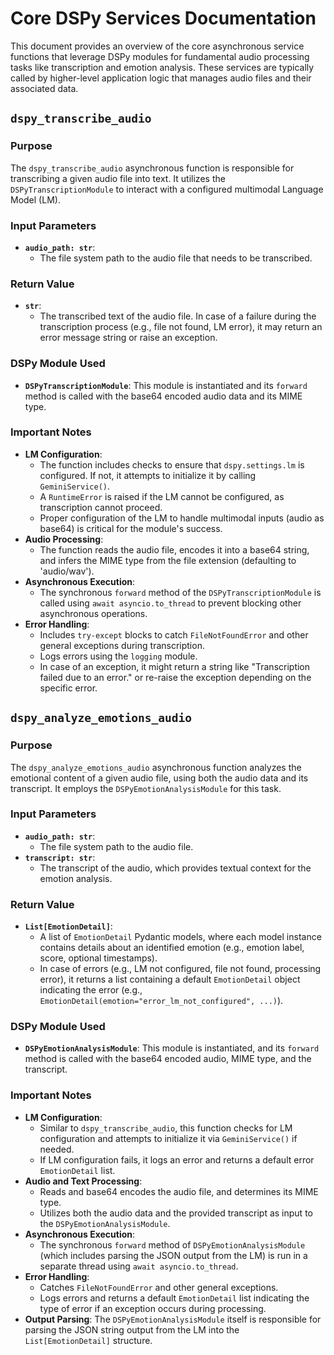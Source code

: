 # Core DSPy Services Documentation

This document provides an overview of the core asynchronous service functions that leverage DSPy modules for fundamental audio processing tasks like transcription and emotion analysis. These services are typically called by higher-level application logic that manages audio files and their associated data.

## `dspy_transcribe_audio`

### Purpose
The `dspy_transcribe_audio` asynchronous function is responsible for transcribing a given audio file into text. It utilizes the `DSPyTranscriptionModule` to interact with a configured multimodal Language Model (LM).

### Input Parameters
*   **`audio_path: str`**:
    *   The file system path to the audio file that needs to be transcribed.

### Return Value
*   **`str`**:
    *   The transcribed text of the audio file. In case of a failure during the transcription process (e.g., file not found, LM error), it may return an error message string or raise an exception.

### DSPy Module Used
*   **`DSPyTranscriptionModule`**: This module is instantiated and its `forward` method is called with the base64 encoded audio data and its MIME type.

### Important Notes
*   **LM Configuration**:
    *   The function includes checks to ensure that `dspy.settings.lm` is configured. If not, it attempts to initialize it by calling `GeminiService()`.
    *   A `RuntimeError` is raised if the LM cannot be configured, as transcription cannot proceed.
    *   Proper configuration of the LM to handle multimodal inputs (audio as base64) is critical for the module's success.
*   **Audio Processing**:
    *   The function reads the audio file, encodes it into a base64 string, and infers the MIME type from the file extension (defaulting to 'audio/wav').
*   **Asynchronous Execution**:
    *   The synchronous `forward` method of the `DSPyTranscriptionModule` is called using `await asyncio.to_thread` to prevent blocking other asynchronous operations.
*   **Error Handling**:
    *   Includes `try-except` blocks to catch `FileNotFoundError` and other general exceptions during transcription.
    *   Logs errors using the `logging` module.
    *   In case of an exception, it might return a string like "Transcription failed due to an error." or re-raise the exception depending on the specific error.

## `dspy_analyze_emotions_audio`

### Purpose
The `dspy_analyze_emotions_audio` asynchronous function analyzes the emotional content of a given audio file, using both the audio data and its transcript. It employs the `DSPyEmotionAnalysisModule` for this task.

### Input Parameters
*   **`audio_path: str`**:
    *   The file system path to the audio file.
*   **`transcript: str`**:
    *   The transcript of the audio, which provides textual context for the emotion analysis.

### Return Value
*   **`List[EmotionDetail]`**:
    *   A list of `EmotionDetail` Pydantic models, where each model instance contains details about an identified emotion (e.g., emotion label, score, optional timestamps).
    *   In case of errors (e.g., LM not configured, file not found, processing error), it returns a list containing a default `EmotionDetail` object indicating the error (e.g., `EmotionDetail(emotion="error_lm_not_configured", ...)`).

### DSPy Module Used
*   **`DSPyEmotionAnalysisModule`**: This module is instantiated, and its `forward` method is called with the base64 encoded audio, MIME type, and the transcript.

### Important Notes
*   **LM Configuration**:
    *   Similar to `dspy_transcribe_audio`, this function checks for LM configuration and attempts to initialize it via `GeminiService()` if needed.
    *   If LM configuration fails, it logs an error and returns a default error `EmotionDetail` list.
*   **Audio and Text Processing**:
    *   Reads and base64 encodes the audio file, and determines its MIME type.
    *   Utilizes both the audio data and the provided transcript as input to the `DSPyEmotionAnalysisModule`.
*   **Asynchronous Execution**:
    *   The synchronous `forward` method of `DSPyEmotionAnalysisModule` (which includes parsing the JSON output from the LM) is run in a separate thread using `await asyncio.to_thread`.
*   **Error Handling**:
    *   Catches `FileNotFoundError` and other general exceptions.
    *   Logs errors and returns a default `EmotionDetail` list indicating the type of error if an exception occurs during processing.
*   **Output Parsing**: The `DSPyEmotionAnalysisModule` itself is responsible for parsing the JSON string output from the LM into the `List[EmotionDetail]` structure.
